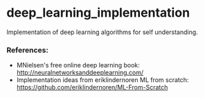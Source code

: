 # deep_learning_implementation
Implementation of deep learning algorithms for self understanding.

### References:
* MNielsen's free online deep learning book: http://neuralnetworksanddeeplearning.com/
* Implementation ideas from eriklindernoren ML from scratch: https://github.com/eriklindernoren/ML-From-Scratch
